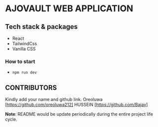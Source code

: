 # AJOVAULT WEB APPLICATION

## Tech stack & packages 
- React
- TailwindCss
- Vanilla CSS


### How to start
- `npm run dev`

## CONTRIBUTORS
Kindly add your name and github link.
Oreoluwa [https://github.com/oreoluwa212]
HUSSEIN [https://github.com/Bajav]


**Note**: README would be update periodically during the entire project life cycle.
